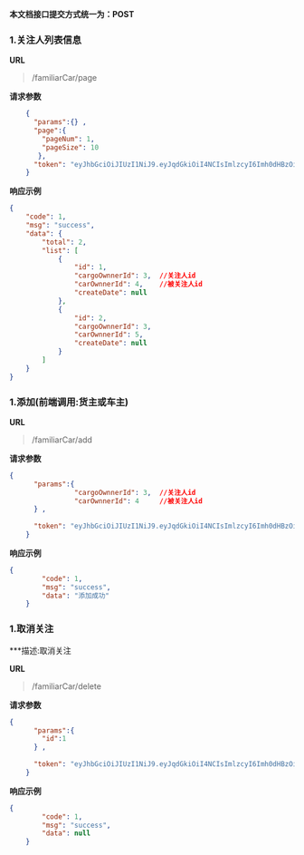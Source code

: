 
**本文档接口提交方式统一为：POST**


### 1.关注人列表信息

**URL**
>/familiarCar/page


**请求参数**

``` json
	{
	  "params":{} ,
	  "page":{
	    "pageNum": 1,   
	    "pageSize": 10
	   },
	  "token": "eyJhbGciOiJIUzI1NiJ9.eyJqdGkiOiI4NCIsImlzcyI6Imh0dHBzOi8vd3d3Lmthbmdhcm9vYmFieWNhci5jb20iLCJzdWIiOiIxMzYxMTExMTEyMyIsImlhdCI6MTU1ODMxODg2NX0.dm783BZftTJPa-YNu6N-OvJRHvbl6D5DLXTnSoJMiBU"
	}
```



**响应示例**

``` json
{
    "code": 1,
    "msg": "success",
    "data": {
        "total": 2,
        "list": [
            {
                "id": 1,
                "cargoOwnnerId": 3,  //关注人id
                "carOwnnerId": 4,    //被关注人id
                "createDate": null
            },
            {
                "id": 2,
                "cargoOwnnerId": 3,
                "carOwnnerId": 5,
                "createDate": null
            }
        ]
    }
}
```



### 1.添加(前端调用:货主或车主)

**URL**
>/familiarCar/add

**请求参数**
``` json
{
	  "params":{
                "cargoOwnnerId": 3,  //关注人id
                "carOwnnerId": 4     //被关注人id
	  } ,
	  
	  "token": "eyJhbGciOiJIUzI1NiJ9.eyJqdGkiOiI4NCIsImlzcyI6Imh0dHBzOi8vd3d3Lmthbmdhcm9vYmFieWNhci5jb20iLCJzdWIiOiIxMzYxMTExMTEyMyIsImlhdCI6MTU1ODMxODg2NX0.dm783BZftTJPa-YNu6N-OvJRHvbl6D5DLXTnSoJMiBU"
	}
```

**响应示例**
``` json
{
	    "code": 1,
	    "msg": "success",
	    "data": "添加成功"
	}
```








### 1.取消关注

***描述:取消关注

**URL**
>/familiarCar/delete

**请求参数**
``` json
{
	  "params":{
		"id":1
	  } ,
	  
	  "token": "eyJhbGciOiJIUzI1NiJ9.eyJqdGkiOiI4NCIsImlzcyI6Imh0dHBzOi8vd3d3Lmthbmdhcm9vYmFieWNhci5jb20iLCJzdWIiOiIxMzYxMTExMTEyMyIsImlhdCI6MTU1ODMxODg2NX0.dm783BZftTJPa-YNu6N-OvJRHvbl6D5DLXTnSoJMiBU"
	}
```

**响应示例**

``` json
{
	    "code": 1,
	    "msg": "success",
	    "data": null
	}
```

